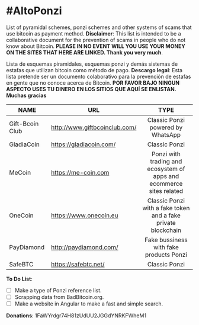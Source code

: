 # #AltoPonzi
List of pyramidal schemes, ponzi schemes and other systems of scams that use bitcoin as payment method.
**Disclaimer**: This list is intended to be a collaborative document for the prevention of scams in people who do not know about Bitcoin. **PLEASE IN NO EVENT WILL YOU USE YOUR MONEY ON THE SITES THAT HERE ARE LINKED. Thank you very much**.

Lista de esquemas piramidales, esquemas ponzi y demás sistemas de estafas que utilizan bitcoin como método de pago.
**Descargo legal**: Esta lista pretende ser un documento colaborativo para la prevención de estafas en gente que no conoce acerca de Bitcoin. **POR FAVOR BAJO NINGUN ASPECTO USES TU DINERO EN LOS SITIOS QUE AQUÍ SE ENLISTAN. Muchas gracias**

| NAME | URL | TYPE |
| ------------- | ------------- |:-------------:|
|	Gift-Bcoin Club	|	http://www.giftbcoinclub.com/ |	Classic Ponzi	powered by WhatsApp |
|	GladiaCoin	|	https://gladiacoin.com/ |	Classic Ponzi	|
|	MeCoin	|	https://me-coin.com |	Ponzi with trading and ecosystem of apps and ecommerce sites related	|
|	OneCoin	|	https://www.onecoin.eu |	Classic Ponzi with a fake token and a fake private blockchain	|
|	PayDiamond	|	http://paydiamond.com/ |	Fake bussiness with fake products Ponzi	|
|	SafeBTC	|	https://safebtc.net/ |	Classic Ponzi	|

**To Do List**:

- [ ] Make a type of Ponzi reference list.
- [ ] Scrapping data from BadBitcoin.org.
- [ ] Make a website in Angular to make a fast and simple search.

**Donations**: 1FaWYrdgr74H81zUdUU2JGGdYNRKFWheM1

